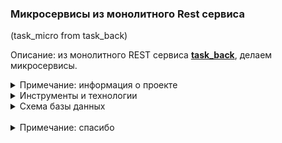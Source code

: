 <h3> Микросервисы из монолитного Rest сервиса</h3>
(task_micro from task_back)

Описание: из монолитного REST сервиса 
<b><a href="https://github.com/yarmail/task_back">task_back</a></b>,
делаем микросервисы.

<details>
<summary>Примечание: информация о проекте</summary>
Большая часть информация о проекте: примечания, описания, 
объяснения, картинки, комментарии <br> 
находятся в папке <b><a href="01_info">01_info</a></b>. Много комментариев 
в самих файлах проекта. 
</details>

<details>
<summary>Инструменты и технологии</summary>
Windows 7 x64, Java 17, Gradle 8, pgAdmin v.4.30<br>
PostgreSQL 13.10 (в проект добавлены функции и триггеры) <br>
Spring Boot 2.7.10, Spring Web, Rest<br>
Spring Data JPA, JPQL, JPA Named Queries<br>
Spring Cloud Discovery: Eureka Server, Eureka Client <br>
Spring Cloud Routing > Gateway <br>
</details>

<details>
<summary>Схема базы данных</summary>
<img src="/01_info/01_Этапы_работы_над_проектом/db_structure.png">
</details> <br>

<details>
<summary>Примечание: спасибо</summary>
Спасибо вам за проявленный интерес к проекту.
Надеюсь проект дал вам что-то полезное.
</details>
